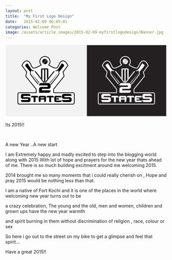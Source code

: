 ```yaml
---
layout: post
title:  "My First Logo Design"
date:   2015-02-09 06:05:01
categories: Welcome Post
image: /assets/article_images/2015-02-09-myfirstlogodesign/Banner.jpg
---
```


<img src="/assets/article_images/2015-02-09-myfirstlogodesign/logo.jpg">

<p>
Its 2015!!
</p><br/>
<p>
A new Year ..A new start
</p>
<p>
I am Extremely happy  and madly excited to step into the blogging world along with 2015
With lot of hope and prayers for the new year thats ahead of me. There is so much building excitment around me welcoming 2015.
</p>
<p>
2014 brought me so many moments that i could really cherish on , Hope and pray 2015 would be nothing less than that.
</p>
<p>
I am a native of Fort Kochi and it is one of the places in the world where welcoming new year turns out to be 

a crazy celebration, The young and the old, men and women, children and grown ups have the new year warmth 

and spirit burning in them without discrimination of religion , race, colour or sex
</p>
<p>
So here i go out to the street on my bike to get a glimpse and feel that spirit... 
</p>
<p>
Have a great 2015!!
</p> 


